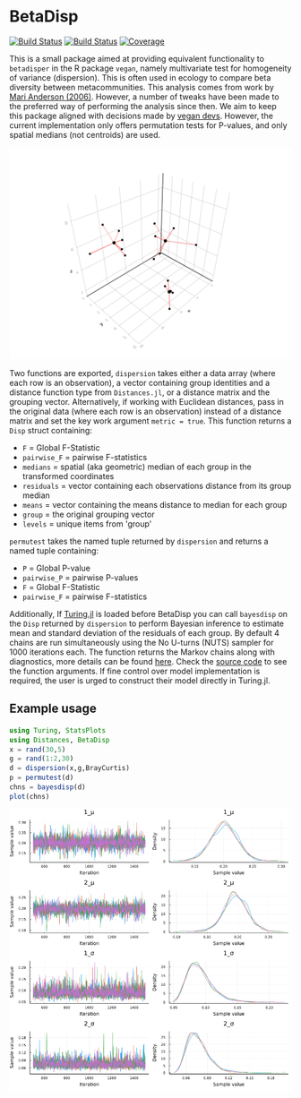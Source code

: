 # BetaDisp


[![Build Status](https://github.com/EvoArt/BetaDisp.jl/workflows/CI/badge.svg)](https://github.com/EvoArt/BetaDisp.jl/actions)
[![Build Status](https://ci.appveyor.com/api/projects/status/github/EvoArt/BetaDisp.jl?svg=true)](https://ci.appveyor.com/project/EvoArt/BetaDisp-jl)
[![Coverage](https://codecov.io/gh/EvoArt/BetaDisp.jl/branch/master/graph/badge.svg)](https://codecov.io/gh/EvoArt/BetaDisp.jl)

This is a small package aimed at providing equivalent functionality to `betadisper` in the R package `vegan`, namely multivariate test for homogeneity of variance (dispersion). This is often used in ecology to compare beta diversity between metacommunities. This analysis comes from work by [Mari Anderson (2006)](https://onlinelibrary.wiley.com/doi/10.1111/j.1541-0420.2005.00440.x). However, a number of tweaks have been made to the preferred way of performing the analysis since then. We aim to keep this package aligned with decisions made by [vegan devs](https://github.com/vegandevs/vegan/blob/master/R/betadisper.R). However, the current implementation only offers permutation tests for P-values, and only spatial medians (not centroids) are used. 

<img src="https://github.com/EvoArt/BetaDisp.jl/blob/master/docs/disp.svg">

Two functions are exported, `dispersion` takes either a data array (where each row is an observation), a vector containing group identities and a distance function type from `Distances.jl`, or a distance matrix and the grouping vector. Alternatively, if working with Euclidean distances, pass in the original data (where each row is an observation) instead of a distance matrix and set the key work argument `metric = true`. This function returns a `Disp` struct containing:
*    `F` = Global F-Statistic 
*    `pairwise_F` = pairwise F-statistics
*    `medians` = spatial (aka geometric) median of each group in the transformed coordinates
*    `residuals` = vector containing each observations distance from its group median
*    `means` = vector containing the means distance to median for each group
*    `group` = the original grouping vector
*    `levels` = unique items from 'group'

`permutest` takes the named tuple returned by `dispersion` and returns a named tuple containing:
 *   `P` = Global P-value
 *   `pairwise_P` = pairwise P-values
 *   `F` = Global F-Statistic 
 *   `pairwise_F` = pairwise F-statistics

Additionally, If [Turing.jl](https://turing.ml/stable/) is loaded before BetaDisp you can call `bayesdisp` on the `Disp` returned by `dispersion` to perform Bayesian inference to estimate mean and standard deviation of the residuals of each group. By default 4 chains are run simultaneously using the No U-turns (NUTS) sampler for 1000 iterations each. The function returns the Markov chains along with diagnostics, more details can be found [here](https://turinglang.github.io/MCMCChains.jl/dev/). Check the [source code](https://github.com/EvoArt/BetaDisp.jl/blob/master/src/Bayes.jl) to see the function arguments. If fine control over model implementation is required, the user is urged to construct their model directly in Turing.jl.

## Example usage

```julia
using Turing, StatsPlots
using Distances, BetaDisp
x = rand(30,5)
g = rand(1:2,30)
d = dispersion(x,g,BrayCurtis)
p = permutest(d)
chns = bayesdisp(d)
plot(chns)
```
<img src="https://github.com/EvoArt/BetaDisp.jl/blob/master/docs/example.png">


